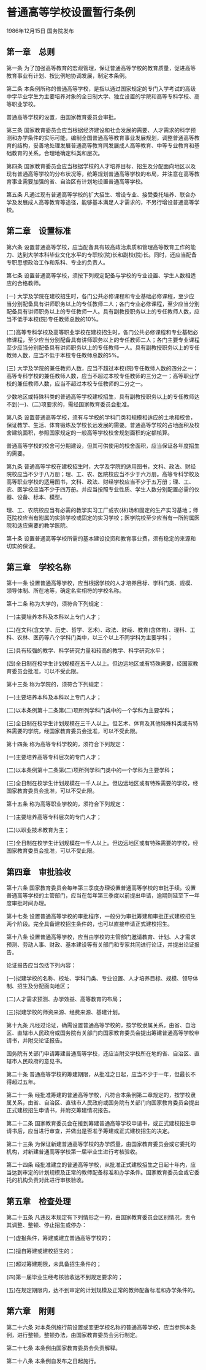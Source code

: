 # 普通高等学校设置暂行条例

1986年12月15日 国务院发布

<!-- INFO END -->

## 第一章　总则

第一条 为了加强高等教育的宏观管理，保证普通高等学校的教育质量，促进高等教育事业有计划、按比例地协调发展，制定本条例。

第二条 本条例所称的普通高等学校，是指以通过国家规定的专门入学考试的高级中学毕业学生为主要培养对象的全日制大学、独立设置的学院和高等专科学校、高等职业学校。

普通高等学校的设置，由国家教育委员会审批。

第三条 国家教育委员会应当根据经济建设和社会发展的需要、人才需求的科学预测和办学条件的实际可能，编制全国普通高等教育事业发展规划，调整普通高等教育的结构，妥善地处理发展普通高等教育同发展成人高等教育、中等专业教育和基础教育的关系，合理地确定科类和层次。

第四条 国家教育委员会应当根据学校的人才培养目标、招生及分配面向地区以及现有普通高等学校的分布状况等，统筹规划普通高等学校的布局，并注意在高等教育事业需要加强的省、自治区有计划地设置普通高等学校。

第五条 凡通过现有普通高等学校的扩大招生、增设专业、接受委托培养、联合办学及发展成人高等教育等途径，能够基本满足人才需求的，不另行增设普通高等学校。

## 第二章　设置标准

第六条 设置普通高等学校，应当配备具有较高政治素质和管理高等教育工作的能力、达到大学本科毕业文化水平的专职校(院)长和副校(院)长。同时，还应当配备专职思想政治工作和系科、专业的负责人。

第七条 设置普通高等学校，须按下列规定配备与学校的专业设置、学生人数相适应的合格教师。

(一) 大学及学院在建校招生时，各门公共必修课程和专业基础必修课程，至少应当分别配备具有讲师职务以上的专任教师二人；各门专业必修课程，至少应当分别配备具有讲师职务以上的专任教师一人。具有副教授职务以上的专任教师人数，应当不低于本校(院)专任教师总数的10%。

(二)高等专科学校及高等职业学校在建校招生时，各门公共必修课程和专业基础必修课程，至少应当分别配备具有讲师职务以上的专任教师二人；各门主要专业课程至少应当分别配备具有讲师职务以上的专任教师一人。具有副教授职务以上的专任教师人数，应当不低于本校专任教师总数的5%。

(三) 大学及学院的兼任教师人数，应当不超过本校(院)专任教师人数的四分之一；高等专科学校的兼任教师人数，应当不超过本校专任教师的三分之一；高等职业学校的兼任教师人数，应当不超过本校专任教师的二分之一。

少数地区或特殊科类的普通高等学校建校招生，具有副教授职务以上的专任教师达不到(一)、(二)项要求的，需经国家教育委员会批准。

第八条 设置普通高等学校，须有与学校的学科门类和规模相适应的土地和校舍，保证教学、生活、体育锻炼及学校长远发展的需要。普通高等学校的占地面积及校舍建筑面积，参照国家规定的一般高等学校校舍规划面积的定额核算。

普通高等学校的校舍可分期建设，但其可供使用的校舍面积，应当保证各年度招生的需要。

第九条 普通高等学校在建校招生时，大学及学院的适用图书，文科、政法、财经院校应当不少于八万册；理、工、农、医院校应当不少于六万册。高等专科学校及高等职业学校的适用图书，文科、政法、财经学校应当不少于五万册；理、工、农、医学校应当不少于四万册。并应当按照专业性质、学生人数分别配置必需的仪器、设备、标本、模型。

理、工、农院校应当有必需的教学实习工厂或农(林)场和固定的生产实习基地；师范院校应当有附属的实验学校或固定的实习学校；医学院校至少应当有一所附属医院和适应需要的教学医院。

第十条 设置普通高等学校所需的基本建设投资和教育事业费，须有稳定的来源和切实的保证。

## 第三章　学校名称

第十一条 设置普通高等学校，应当根据学校的人才培养目标、学科门类、规模、领导体制、所在地等，确定名实相符的学校名称。

第十二条 称为大学的，须符合下列规定：

(一)主要培养本科及本科以上专门人才；

(二)在文科(含文学、历史、哲学、艺术)、政法、财经、教育(含体育)、理科、工科、农林、医药等八个学科门类中，以三个以上不同学科为主要学科；

(三)具有较强的教学、科学研究力量和较高的教学、科学研究水平；

(四)全日制在校学生计划规模在五千人以上。但边远地区或有特殊需要，经国家教育委员会批准，可以不受此限。

第十三条 称为学院的，须符合下列规定：

(一)主要培养本科及本科以上专门人才；

(二)以本条例第十二条第(二)项所列学科门类中的一个学科为主要学科；

(三)全日制在校学生计划规模在三千人以上。但艺术、体育及其他特殊科类或有特殊需要的学院，经国家教育委员会批准，可以不受此限。

第十四条 称为高等专科学校的，须符合下列规定：

(一)主要培养高等专科层次的专门人才；

(二)以本条例第十二条第(二)项所列学科门类中的一个学科为主要学科；

(三)全日制在校学生计划规模在一千人以上。但边远地区或有特殊需要的学校，经国家教育委员会批准，可以不受此限。

第十五条 称为高等职业学校的，须符合下列规定：

(一)主要培养高等专科层次的专门人才；

(二)以职业技术教育为主；

(三)全日制在校学生计划规模在一千人以上。但边远地区或有特殊需要的学校，经国家教育委员会批准，可以不受此限。

## 第四章　审批验收

第十六条 国家教育委员会每年第三季度办理设置普通高等学校的审批手续。设置普通高等学校的主管部门，应当在每年第三季度以前提出申请，逾期则延至下一年度审批时间办理。

第十七条 设置普通高等学校的审批程序，一般分为审批筹建和审批正式建校招生两个阶段。完全具备建校招生条件的，也可以直接申请正式建校招生。

第十八条 设置普通高等学校，应当由学校的主管部门邀请教育、计划、人才需求预测、劳动人事、财政、基本建设等有关部门和专家共同进行论证，并提出论证报告。

论证报告应当包括下列内容：

(一)拟建学校的名称、校址、学科门类、专业设置、人才培养目标、规模、领导体制、招生及分配面向地区；

(二)人才需求预测、办学效益、高等教育的布局；

(三)拟建学校的师资来源、经费来源、基建计划。

第十九条 凡经过论证，确需设置普通高等学校的，按学校隶属关系，由省、自治区、直辖市人民政府或国务院有关部门向国家教育委员会提出筹建普通高等学校申请书，并附交论证报告。

国务院有关部门申请筹建普通高等学校，还应当附交学校所在地的省、自治区、直辖市人民政府的意见书。

第二十条 普通高等学校的筹建期限，从批准之日起，应当不少于一年，但最长不得超过五年。

第二十一条 经批准筹建的普通高等学校，凡符合本条例第二章规定的，按学校隶属关系，由省、自治区、直辖市人民政府或国务院有关部门向国家教育委员会提出正式建校招生申请书，并附交筹建情况报告。

第二十二条 国家教育委员会在接到筹建普通高等学校申请书，或正式建校招生申请书后，应当进行审查，并做出是否准予筹建或正式建校招生的决定。

第二十三条 为保证新建普通高等学校的办学质量，由国家教育委员会或它委托的机构，对新建普通高等学校第一届毕业生进行考核验收。

第二十四条 经批准建立的普通高等学校，从批准正式建校招生之日起十年内，应当达到审定的计划规模及正常的教师配备标准和办学条件。国家教育委员会或它委托的机构负责对此进行审核验收。

## 第五章　检查处理

第二十五条 凡违反本规定有下列情形之一的，由国家教育委员会区别情况，责令其调整、整顿、停止招生或停办：

(一)虚报条件，筹建或建立普通高等学校的；

(二)擅自筹建或建校招生的；

(三)超过筹建期限，未具备招生条件的；

(四)第一届毕业生经考核验收达不到规定要求的；

(五)在规定期限内，达不到审定的计划规模及正常的教师配备标准和办学条件的。

## 第六章　附则

第二十六条 对本条例施行前设置或变更学校名称的普通高等学校，应当参照本条例，进行整顿。整顿办法，由国家教育委员会另行制定。

第二十七条 本条例由国家教育委员会负责解释。

第二十八条 本条例自发布之日起施行。

